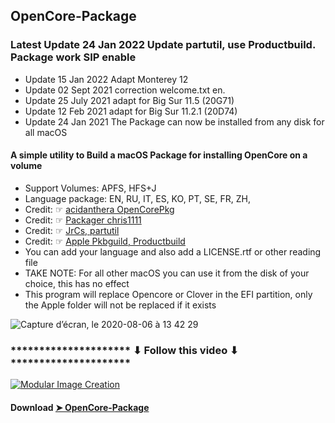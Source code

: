 ## OpenCore-Package

### Latest Update 24 Jan 2022 Update partutil, use Productbuild. Package work SIP enable
- Update 15 Jan 2022 Adapt Monterey 12
- Update 02 Sept 2021 correction welcome.txt en.
- Update 25 July 2021 adapt for Big Sur 11.5 (20G71)
- Update 12 Feb 2021 adapt for Big Sur 11.2.1 (20D74)
- Update 24 Jan 2021 The Package can now be installed from any disk for all macOS
#### A simple utility to Build a macOS Package for installing OpenCore on a volume
- Support Volumes: APFS, HFS+J
- Language package: EN, RU, IT, ES, KO, PT, SE, FR, ZH, 
- Credit: ☞ [acidanthera OpenCorePkg](https://github.com/acidanthera/OpenCorePkg)
- Credit: ☞ [Packager chris1111](https://www.hackintosh-montreal.com/t10355-install-media-bs-oc)
- Credit: ☞ [JrCs, partutil](https://github.com/CloverHackyColor/CloverBootloader/blob/master/CloverPackage/utils/partutil/partutil.c)
- Credit: ☞ [Apple Pkbguild, Productbuild](https://developer.apple.com/forums/)
- You can add your language and also add a LICENSE.rtf or other reading file
- TAKE NOTE: For all other macOS you can use it from the disk of your choice, this has no effect
- This program will replace Opencore or Clover in the EFI partition, only the Apple folder will not be replaced if it exists



![Capture d’écran, le 2020-08-06 à 13 42 29](https://user-images.githubusercontent.com/6248794/89564356-e1de9000-d7ea-11ea-894e-b326abe096d8.png)

### ********************* ⬇︎ Follow this video ⬇︎ *********************

[![Modular Image Creation](https://i87.servimg.com/u/f87/17/99/48/98/68747410.png)](https://youtu.be/QZT0cKBWXjA)


#### Download [➤ OpenCore-Package](https://github.com/chris1111/OpenCore-Package/releases/tag/V6)

